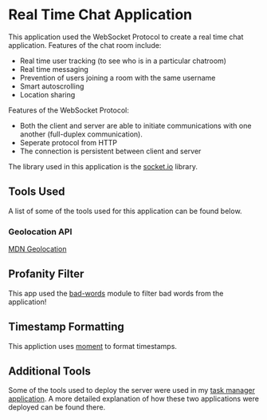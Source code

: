 # Real Time Chat Application

This application used the WebSocket Protocol to create a real time chat application. Features of the chat room include:
- Real time user tracking (to see who is in a particular chatroom)
- Real time messaging
- Prevention of users joining a room with the same username
- Smart autoscrolling
- Location sharing

Features of the WebSocket Protocol:
- Both the client and server are able to initiate communications with one another (full-duplex communication).
- Seperate protocol from HTTP
- The connection is persistent between client and server

The library used in this application is the [socket.io](https://socket.io/) library.

## Tools Used

A list of some of the tools used for this application can be found below.

### Geolocation API

[MDN Geolocation](https://developer.mozilla.org/en-US/docs/Web/API/Geolocation_API)

## Profanity Filter

This app used the [bad-words](https://www.npmjs.com/package/bad-words) module to filter bad words from the application!

## Timestamp Formatting

This appliction uses [moment](https://momentjs.com/) to format timestamps.

## Additional Tools

Some of the tools used to deploy the server were used in my [task manager application](https://github.com/matthew-william-lock/task-manager-application). A more detailed explanation of how these two applications were deployed can be found there.